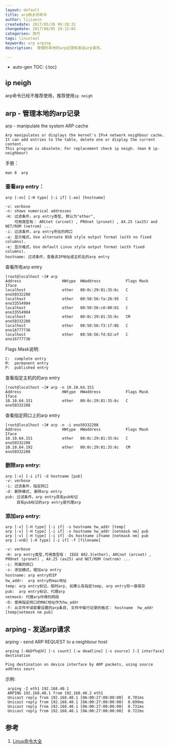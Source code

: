 ```yaml
---
layout: default
title: arp相关的命令
author: lijiaocn
createdate: 2017/05/26 09:28:32
changedate: 2017/08/05 19:15:05
categories: 技巧
tags: linuxtool
keywords: arp arping
description:  管理的本地的arp记录和发送arp请求。

---
```


* auto-gen TOC:
{:toc}

## ip neigh

arp命令已经不推荐使用，推荐使用`ip neigh`

## arp - 管理本地的arp记录

arp - manipulate the system ARP cache

	Arp manipulates or displays the kernel's IPv4 network neighbour cache. It can add entries to the table, delete one or display the current content.
	This program is obsolete. For replacement check ip neigh. (man 8 ip-neighbour)

手册：

	man 8  arp

### 查看arp entry：

	arp [-vn] [-H type] [-i if] [-ae] [hostname]

	-v: verbose
	-n: shows numerical addresses
	-H: 过滤条件，arp entry类型, 默认为"ether", 
	    可用类型有： ARCnet (arcnet) , PROnet (pronet) , AX.25 (ax25) and NET/ROM (netrom) ...
	-i: 过滤条件，arp entry所在的网口
	-a: 显示格式，Use alternate BSD style output format (with no fixed columns).
	-e: 显示格式，Use default Linux style output format (with fixed columns).
	hostname: 过滤条件，查看该IP地址或主机名的arp entry

查看所有arp entry

	[root@localhost ~]# arp 
	Address                  HWtype  HWaddress           Flags Mask            Iface
	localhost                ether   00:0c:29:81:35:6c   C                     eno50332208
	localhost                ether   00:50:56:fa:26:95   C                     eno33554984
	localhost                ether   00:50:56:c0:00:01   C                     eno33554984
	localhost                ether   00:0c:29:81:35:6c   CM                    eno50332208
	localhost                ether   00:50:56:f3:1f:8b   C                     eno16777736
	localhost                ether   00:50:56:fd:02:ef   C                     eno16777736

Flags Mask说明:

	C:  complete entry
	M:  permanent entry
	P:  published entry

查看指定主机的的arp entry

	[root@localhost ~]# arp -n 10.10.64.151
	Address                  HWtype  HWaddress           Flags Mask            Iface
	10.10.64.151             ether   00:0c:29:81:35:6c   C                     eno50332208

查看指定网口上的arp entry

	[root@localhost ~]# arp -n -i eno50332208
	Address                  HWtype  HWaddress           Flags Mask            Iface
	10.10.64.151             ether   00:0c:29:81:35:6c   C                     eno50332208
	10.10.64.192             ether   00:0c:29:81:35:6c   CM                    eno50332208

### 删除arp entry:

	arp [-v] [-i if] -d hostname [pub]
	-v: verbose
	-i: 过滤条件，指定网口
	-d: 删除模式, 删除arp entry
	pub: 过滤条件，arp entry具有pub标记
	     具有pub标记的arp entry是代理arp

### 添加arp entry:

	arp [-v] [-H type] [-i if] -s hostname hw_addr [temp]
	arp [-v] [-H type] [-i if] -s hostname hw_addr [netmask nm] pub
	arp [-v] [-H type] [-i if] -Ds hostname ifname [netmask nm] pub
	arp [-vnD] [-H type] [-i if] -f [filename]

	-v: verbose
	-H: arp entry类型,可用类型有： IEEE 802.3(ether), ARCnet (arcnet) , PROnet (pronet) , AX.25 (ax25) and NET/ROM (netrom) ...
	-i: 所属的网口
	-s: 添加模式，增加arp entry
	hostname: arp entry的IP
	hw_addr:  arp entry的mac地址
	temp: arp entry标记，临时arp, 如果么有指定temp, arp entry将一直保存
	pub:  arp entry标记，代理arp
	netmask: 代理arp作用的网段
	-D: 使用指定网口的MAC地址作为hw_addr
	-f: 从文件中读取要设置的arp条目, 文件中每行记录的格式： hostname  hw_addr  [temp|netmask nm pub]

## arping - 发送arp请求

arping - send ARP REQUEST to a neighbour host

	arping [-AbDfhqUV] [-c count] [-w deadline] [-s source] [-I interface] destination
	
	Ping destination on device interface by ARP packets, using source address sourc

示例:

	 arping -I eth1 192.168.40.1
	 ARPING 192.168.40.1 from 192.168.40.2 eth1
	 Unicast reply from 192.168.40.1 [0A:00:27:00:00:00]  0.701ms
	 Unicast reply from 192.168.40.1 [0A:00:27:00:00:00]  0.699ms
	 Unicast reply from 192.168.40.1 [0A:00:27:00:00:00]  0.731ms
	 Unicast reply from 192.168.40.1 [0A:00:27:00:00:00]  0.722ms

## 参考

1. [Linux命令大全][1]

[1]: http://man.linuxde.net/ "Linux命令大全"


